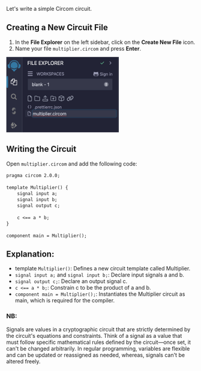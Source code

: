 Let's write a simple Circom circuit.

## Creating a New Circuit File

1. In the **File Explorer** on the left sidebar, click on the **Create New File** icon.
2. Name your file `multiplier.circom` and press **Enter**.

<img src="https://raw.githubusercontent.com/ethereum/remix-workshops/master/CircomIntro/step-3/images/create_new_file.png" alt="create-new-file" width=300 height=200>

## Writing the Circuit

Open `multiplier.circom` and add the following code:

```circom
pragma circom 2.0.0;

template Multiplier() {
    signal input a;
    signal input b;
    signal output c;

    c <== a * b;
}

component main = Multiplier();
```

## Explanation:
- template `Multiplier()`: Defines a new circuit template called Multiplier.
- `signal input a;` and `signal input b;`: Declare input signals a and b.
- `signal output c;`: Declare an output signal c.
- `c <== a * b;`: Constrain c to be the product of a and b.
- `component main = Multiplier();`: Instantiates the Multiplier circuit as main, which is required for the compiler.

### NB:
Signals are values in a cryptographic circuit that are strictly determined by the circuit's equations and constraints. Think of a signal as a value that must follow specific mathematical rules defined by the circuit—once set, it can't be changed arbitrarily. In regular programming, variables are flexible and can be updated or reassigned as needed, whereas, signals can't be altered freely.
